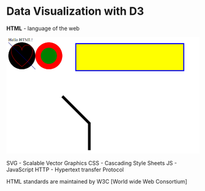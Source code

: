 # Data Visualization with D3

**HTML** - language of the web

![Alt text](image-1.png)

SVG - Scalable Vector Graphics
CSS - Cascading Style Sheets
JS - JavaScript
HTTP - Hypertext transfer Protocol

HTML standards are maintained by W3C [World wide Web Consortium]

